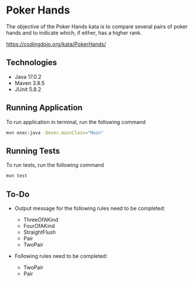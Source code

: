 # Poker Hands
The objective of the Poker Hands kata is to compare several pairs of poker hands and to indicate which, if either, has a higher rank.

https://codingdojo.org/kata/PokerHands/

## Technologies
- Java 17.0.2
- Maven 3.8.5
- JUnit 5.8.2

## Running Application

To run application in terminal, run the following command

```bash
mvn exec:java -Dexec.mainClass="Main"
```
## Running Tests

To run tests, run the following command

```bash
mvn test
```
## To-Do

- Output message for the following rules need to be completed:
  - ThreeOfAKind
  - FourOfAKind
  - StraightFlush
  - Pair
  - TwoPair
  
- Following rules need to be completed:
  - TwoPair
  - Pair



